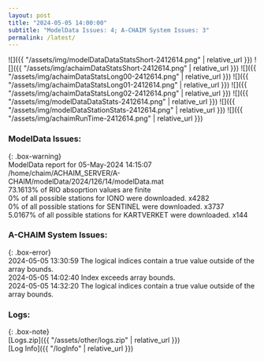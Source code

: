```yaml
---
layout: post
title: "2024-05-05 14:00:00"
subtitle: "ModelData Issues: 4; A-CHAIM System Issues: 3"
permalink: /latest/
---
```


![]({{ "/assets/img/modelDataDataStatsShort-2412614.png" | relative_url }})
![]({{ "/assets/img/achaimDataStatsShort-2412614.png" | relative_url }})
![]({{ "/assets/img/achaimDataStatsLong00-2412614.png" | relative_url }})
![]({{ "/assets/img/achaimDataStatsLong01-2412614.png" | relative_url }})
![]({{ "/assets/img/achaimDataStatsLong02-2412614.png" | relative_url }})
![]({{ "/assets/img/modelDataDataStats-2412614.png" | relative_url }})
![]({{ "/assets/img/modelDataStationStats-2412614.png" | relative_url }})
![]({{ "/assets/img/achaimRunTime-2412614.png" | relative_url }})


### ModelData Issues:  
  
{: .box-warning}  
 ModelData report for 05-May-2024 14:15:07   
 /home/chaim/ACHAIM_SERVER/A-CHAIM/modelData/2024/126/14/modelData.mat   
 73.1613% of RIO absoprtion values are finite   
 0% of all possible stations for IONO were downloaded. x4282   
 0% of all possible stations for SENTINEL were downloaded. x3737   
 5.0167% of all possible stations for KARTVERKET were downloaded. x144   
  
### A-CHAIM System Issues:  
  
{: .box-error}  
2024-05-05 13:30:59 The logical indices contain a true value outside of the array bounds.  
2024-05-05 14:02:40 Index exceeds array bounds.  
2024-05-05 14:32:20 The logical indices contain a true value outside of the array bounds.  

### Logs:  
  
{: .box-note}  
[Logs.zip]({{ "/assets/other/logs.zip" | relative_url }})  
[Log Info]({{ "/logInfo" | relative_url }})  
